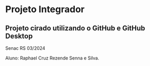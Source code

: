 # Projeto Integrador

## Projeto cirado utilizando o GitHub e GitHub Desktop

Senac RS 03/2024

Aluno: Raphael Cruz Rezende Senna e Silva.
